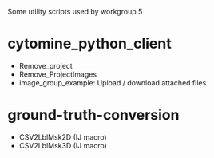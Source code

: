 Some utility scripts used by workgroup 5

# cytomine_python_client

- Remove_project
- Remove_ProjectImages
- image_group_example: Upload / download attached files

# ground-truth-conversion

- CSV2LblMsk2D (IJ macro)
- CSV2LblMsk3D (IJ macro)
